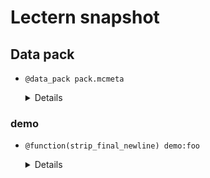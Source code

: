 # Lectern snapshot

## Data pack

- `@data_pack pack.mcmeta`

  <details>

  ```json
  {
    "pack": {
      "pack_format": 7,
      "description": ""
    }
  }
  ```

  </details>

### demo

- `@function(strip_final_newline) demo:foo`

  <details>

  ```mcfunction
  say hello

  # warn   Gamemode argument should go before scores. (selector_argument_order)
  # src/data/demo/functions/foo.mcfunction:3:41
  #      2 |  
  #      3 |  execute run say hello @p[scores={tmp=1},gamemode=adventure]
  #        :                                          ^^^^^^^^^^^^^^^^^^
  # warn   Redundant `execute run` clause. (execute_run)
  # src/data/demo/functions/foo.mcfunction:3:1
  #      1 |  say hello
  #      2 |  
  #      3 |  execute run say hello @p[scores={tmp=1},gamemode=adventure]
  #        :  ^^^^^^^^^^^
  execute run say hello @p[scores={tmp=1},gamemode=adventure]

  # warn   Redundant `run execute` clause. (run_execute)
  # src/data/demo/functions/foo.mcfunction:5:20
  #      4 |  
  #      5 |  execute in the_end run execute at @a run setblock ~ ~ ~ lava
  #        :                     ^^^^^^^^^^^
  execute in the_end run execute at @a run setblock ~ ~ ~ lava
  ```

  </details>

